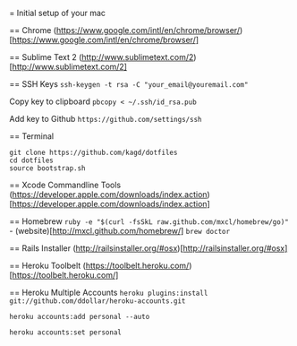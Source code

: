 = Initial setup of your mac

== Chrome
(https://www.google.com/intl/en/chrome/browser/)[https://www.google.com/intl/en/chrome/browser/]

== Sublime Text 2
(http://www.sublimetext.com/2)[http://www.sublimetext.com/2]

== SSH Keys
`ssh-keygen -t rsa -C "your_email@youremail.com"`

Copy key to clipboard
`pbcopy < ~/.ssh/id_rsa.pub`

Add key to Github
`https://github.com/settings/ssh`

== Terminal
```
git clone https://github.com/kagd/dotfiles
cd dotfiles
source bootstrap.sh
```

== Xcode Commandline Tools
(https://developer.apple.com/downloads/index.action)[https://developer.apple.com/downloads/index.action]

== Homebrew
`ruby -e "$(curl -fsSkL raw.github.com/mxcl/homebrew/go)"` - (website)[http://mxcl.github.com/homebrew/]
`brew doctor`

== Rails Installer
(http://railsinstaller.org/#osx)[http://railsinstaller.org/#osx]

== Heroku Toolbelt
(https://toolbelt.heroku.com/)[https://toolbelt.heroku.com/]

== Heroku Multiple Accounts
`heroku plugins:install git://github.com/ddollar/heroku-accounts.git`

`heroku accounts:add personal --auto`

`heroku accounts:set personal`